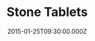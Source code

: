 ---
title: "Stone Tablets"
image: "https://i.imgur.com/MuLYIpM.jpg"
date: "2015-01-25T09:30:00.000Z"
video:
  type: "vimeo"
  id: 117728474
speaker:
  name: "Bart Wilkins"
  permalink: "bart-wilkins"
series: "out-of-egypt"
---